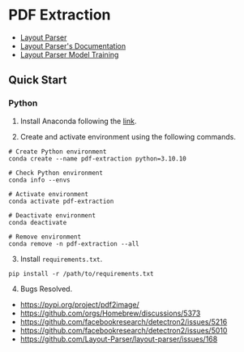 # PDF Extraction

* [Layout Parser](https://github.com/Layout-Parser/layout-parser?tab=readme-ov-file)
* [Layout Parser's Documentation](https://layout-parser.readthedocs.io/en/latest/)
* [Layout Parser Model Training](https://www.kaggle.com/code/ammarnassanalhajali/layout-parser-model-training)

## Quick Start

### Python

1. Install Anaconda following the [link](https://docs.anaconda.com/anaconda/install/index.html).

2. Create and activate environment using the following commands.
```
# Create Python environment
conda create --name pdf-extraction python=3.10.10

# Check Python environment
conda info --envs

# Activate environment
conda activate pdf-extraction

# Deactivate environment
conda deactivate

# Remove environment
conda remove -n pdf-extraction --all
```

3. Install `requirements.txt`.
```
pip install -r /path/to/requirements.txt
```

4. Bugs Resolved.
* https://pypi.org/project/pdf2image/
* https://github.com/orgs/Homebrew/discussions/5373
* https://github.com/facebookresearch/detectron2/issues/5216
* https://github.com/facebookresearch/detectron2/issues/5010
* https://github.com/Layout-Parser/layout-parser/issues/168
